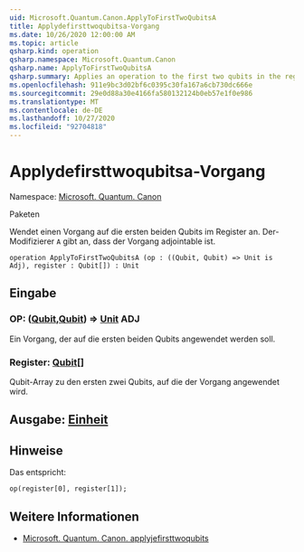 ```yaml
---
uid: Microsoft.Quantum.Canon.ApplyToFirstTwoQubitsA
title: Applydefirsttwoqubitsa-Vorgang
ms.date: 10/26/2020 12:00:00 AM
ms.topic: article
qsharp.kind: operation
qsharp.namespace: Microsoft.Quantum.Canon
qsharp.name: ApplyToFirstTwoQubitsA
qsharp.summary: Applies an operation to the first two qubits in the register. The modifier `A` indicates that the operation is adjointable.
ms.openlocfilehash: 911e9bc3d02bf6c0395c30fa167a6cb730dc666e
ms.sourcegitcommit: 29e0d88a30e4166fa580132124b0eb57e1f0e986
ms.translationtype: MT
ms.contentlocale: de-DE
ms.lasthandoff: 10/27/2020
ms.locfileid: "92704818"
---
```

# <a name="applytofirsttwoqubitsa-operation"></a>Applydefirsttwoqubitsa-Vorgang

Namespace: [Microsoft. Quantum. Canon](xref:Microsoft.Quantum.Canon)

Paketen [](https://nuget.org/packages/)


Wendet einen Vorgang auf die ersten beiden Qubits im Register an.
Der-Modifizierer `A` gibt an, dass der Vorgang adjointable ist.

```qsharp
operation ApplyToFirstTwoQubitsA (op : ((Qubit, Qubit) => Unit is Adj), register : Qubit[]) : Unit
```


## <a name="input"></a>Eingabe

### <a name="op--qubitqubit--unit-adj"></a>OP: ([Qubit](xref:microsoft.quantum.lang-ref.qubit),[Qubit](xref:microsoft.quantum.lang-ref.qubit)) => [Unit](xref:microsoft.quantum.lang-ref.unit) ADJ

Ein Vorgang, der auf die ersten beiden Qubits angewendet werden soll.


### <a name="register--qubit"></a>Register: [Qubit](xref:microsoft.quantum.lang-ref.qubit)[]

Qubit-Array zu den ersten zwei Qubits, auf die der Vorgang angewendet wird.



## <a name="output--unit"></a>Ausgabe: [Einheit](xref:microsoft.quantum.lang-ref.unit)



## <a name="remarks"></a>Hinweise

Das entspricht:

```qsharp
op(register[0], register[1]);
```

## <a name="see-also"></a>Weitere Informationen

- [Microsoft. Quantum. Canon. applyjefirsttwoqubits](xref:Microsoft.Quantum.Canon.ApplyToFirstTwoQubits)